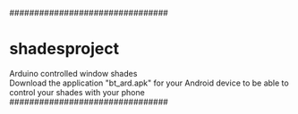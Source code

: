 ################################
# shadesproject #
Arduino controlled window shades    
Download the application "bt_ard.apk"
for your Android device to be able to
control your shades with your phone
################################
